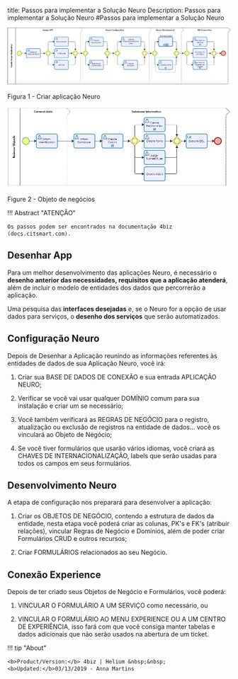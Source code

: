 title: Passos para implementar a Solução Neuro
Description: Passos para implementar a Solução Neuro
#Passos para implementar a Solução Neuro


![create neuro app](images/neuro-1.png)

Figura 1 - Criar aplicação Neuro


![business](images/neuro-2.png)

Figure 2 - Objeto de negócios


!!! Abstract "ATENÇÃO"

    Os passos podem ser encontrados na documentação 4biz (docs.citsmart.com).

## Desenhar App


Para um melhor desenvolvimento das aplicações Neuro, é necessário o **desenho anterior das necessidades, requisitos que a aplicação atenderá**, além de incluir o modelo de entidades dos dados que percorrerão a aplicação.

Uma pesquisa das **interfaces desejadas** e, se o Neuro for a opção de usar dados para serviços, o **desenho dos serviços** que serão automatizados.

## Configuração Neuro


Depois de Desenhar a Aplicação reunindo as informações referentes às entidades de dados de sua Aplicação Neuro, você irá:

1.  Criar sua BASE DE DADOS DE CONEXÃO e sua entrada APLICAÇÃO NEURO;

2.  Verificar se você vai usar qualquer DOMÍNIO comum para sua instalação e criar um se necessário;

3.  Você também verificará as REGRAS DE NEGÓCIO para o registro, atualização ou exclusão de registros na entidade de dados... você os vinculará ao Objeto de Negócio;

4.  Se você tiver formulários que usarão vários idiomas, você criará as CHAVES DE INTERNACIONALIZAÇÃO, labels que serão usadas para todos os campos em seus formulários.

## Desenvolvimento Neuro


A etapa de configuração nos preparará para desenvolver a aplicação:

1.  Criar os OBJETOS DE NEGÓCIO, contendo a estrutura de dados da entidade, nesta etapa você poderá criar as colunas, PK's e FK's (atribuir relações), vincular Regras de Negócio e Domínios, além de poder criar Formulários CRUD e outros recursos;

2.  Criar FORMULÁRIOS relacionados ao seu Negócio.

## Conexão Experience


Depois de ter criado seus Objetos de Negócio e Formulários, você poderá:

1.  VINCULAR O FORMULÁRIO A UM SERVIÇO como necessário, ou

2.  VINCULAR O FORMULÁRIO AO MENU EXPERIENCE OU A UM CENTRO DE EXPERIÊNCIA, isso fará com que você consiga manter tabelas e dados adicionais que não serão usados na abertura de um ticket.



!!! tip "About"

    <b>Product/Version:</b> 4biz | Helium &nbsp;&nbsp;
    <b>Updated:</b>03/13/2019 - Anna Martins  
